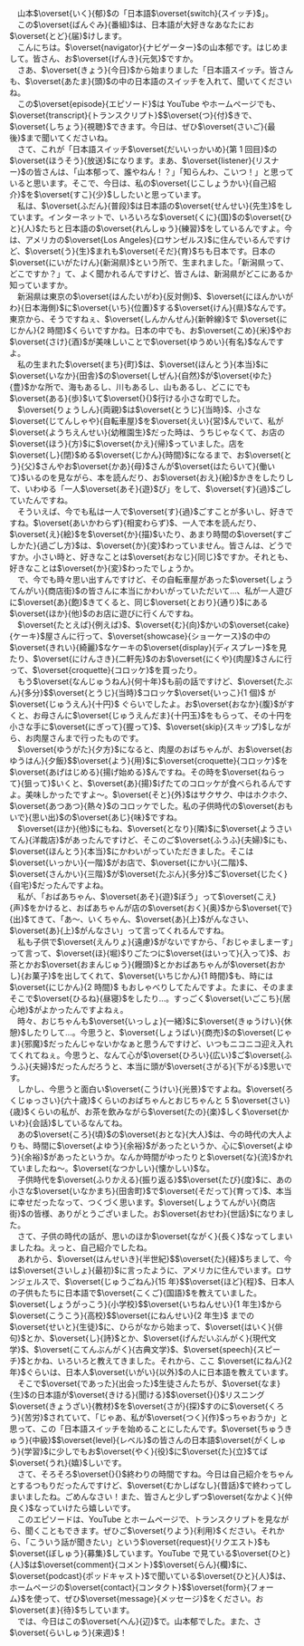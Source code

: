 &emsp;山本$\overset{いく}{郁}$の「日本語$\overset{switch}{スイッチ}$」。<br>&emsp;この$\overset{ばんぐみ}{番組}$は、日本語が大好きなあなたにお$\overset{とど}{届}$けします。<br>&emsp;こんにちは。$\overset{navigator}{ナビゲーター}$の山本郁です。はじめまして。皆さん、お$\overset{げんき}{元気}$ですか。<br>&emsp;さあ、$\overset{きょう}{今日}$から始まりました「日本語スイッチ。皆さんも、$\overset{あたま}{頭}$の中の日本語のスイッチを入れて、聞いてくださいね。<br>&emsp;この$\overset{episode}{エピソード}$は YouTube やホームページでも、$\overset{transcript}{トランスクリプト}$$\overset{つ}{付}$きで、$\overset{しちょう}{視聴}$できます。今日は、ぜひ$\overset{さいご}{最後}$まで聞いてくださいね。<br>&emsp;さて、これが「日本語スイッチ$\overset{だいいっかいめ}{第 1 回目}$の$\overset{ほうそう}{放送}$になります。まあ、$\overset{listener}{リスナー}$の皆さんは、「山本郁って、誰やねん！？」「知らんわ、こいつ！」と思っていると思います。そこで、今日は、私の$\overset{じこしょうかい}{自己紹介}$を$\overset{すこ}{少}$ししたいと思っています。<br>&emsp;私は、$\overset{ふだん}{普段}$は日本語の$\overset{せんせい}{先生}$をしています。インターネットで、いろいろな$\overset{くに}{国}$の$\overset{ひと}{人}$たちと日本語の$\overset{れんしゅう}{練習}$をしているんですよ。今は、アメリカの$\overset{Los Angeles}{ロサンゼルス}$に住んでいるんですけど、$\overset{う}{生}$まれも$\overset{そだ}{育}$ちも日本です。日本の$\overset{にいがたけん}{新潟県}$という所で、生まれました。「新潟県って、どこですか？」て、よく聞かれるんですけど、皆さんは、新潟県がどこにあるか知っていますか。<br>&emsp;新潟県は東京の$\overset{はんたいがわ}{反対側}$、$\overset{にほんかいがわ}{日本海側}$に$\overset{いち}{位置}$する$\overset{けん}{県}$なんです。東京から、そうですねぇ、$\overset{しんかんせん}{新幹線}$で $\overset{にじかん}{2 時間}$くらいですかね。日本の中でも、お$\overset{こめ}{米}$やお$\overset{さけ}{酒}$が美味しいことで$\overset{ゆうめい}{有名}$なんですよ。<br>&emsp;私の生まれた$\overset{まち}{町}$は、$\overset{ほんとう}{本当}$に$\overset{いなか}{田舎}$の$\overset{しぜん}{自然}$が$\overset{ゆた}{豊}$かな所で、海もあるし、川もあるし、山もあるし、どこにでも$\overset{ある}{歩}$いて$\overset{}{}$行ける小さな町でした。<br>&emsp;$\overset{りょうしん}{両親}$は$\overset{とうじ}{当時}$、小さな$\overset{じてんしゃや}{自転車屋}$を$\overset{えい}{営}$んでいて、私が$\overset{ようちえんせい}{幼稚園生}$だった時は、うちじゃなくて、お店の$\overset{ほう}{方}$に$\overset{かえ}{帰}$っていました。店を$\overset{し}{閉}$める$\overset{じかん}{時間}$になるまで、お$\overset{とう}{父}$さんやお$\overset{かあ}{母}$さんが$\overset{はたらいて}{働いて}$いるのを見ながら、本を読んだり、お$\overset{おえ}{絵}$かきをしたりして、いわゆる「一人$\overset{あそ}{遊}$び」をして、$\overset{す}{過}$ごしていたんですね。<br>&emsp;そういえば、今でも私は一人で$\overset{す}{過}$ごすことが多いし、好きですね。$\overset{あいかわらず}{相変わらず}$、一人で本を読んだり、$\overset{え}{絵}$を$\overset{か}{描}$いたり、あまり時間の$\overset{すごしかた}{過ごし方}$は、$\overset{か}{変}$わっていません。皆さんは、どうですか。小さい時と、好きなことは$\overset{おなじ}{同じ}$ですか。それとも、好きなことは$\overset{か}{変}$わったでしょうか。<br>&emsp;で、今でも時々思い出すんですけど、その自転車屋があった$\overset{しょうてんがい}{商店街}$の皆さんに本当にかわいがっていただいて…、私が一人遊びに$\overset{あ}{飽}$きてくると、同じ$\overset{とおり}{通り}$にある$\overset{ほか}{他}$のお店に遊びに行くんですね。<br>&emsp;$\overset{たとえば}{例えば}$、$\overset{む}{向}$かいの$\overset{cake}{ケーキ}$屋さんに行って、$\overset{showcase}{ショーケース}$の中の$\overset{きれい}{綺麗}$なケーキの$\overset{display}{ディスプレー}$を見たり、$\overset{にけんさき}{二軒先}$のお$\overset{にくや}{肉屋}$さんに行って、$\overset{croquette}{コロッケ}$を買ったり。<br>&emsp;もう$\overset{なんじゅうねん}{何十年}$も前の話ですけど、$\overset{たぶん}{多分}$$\overset{とうじ}{当時}$コロッケ$\overset{いっこ}{1 個}$ が$\overset{じゅうえん}{十円}$ ぐらいでしたよ。お$\overset{おなか}{腹}$がすくと、お母さんに$\overset{じゅうえんだま}{十円玉}$をもらって、その十円を小さな手に$\overset{にぎって}{握って}$、$\overset{skip}{スキップ}$しながら、お肉屋さんまで行ったものです。<br>&emsp;$\overset{ゆうがた}{夕方}$になると、肉屋のおばちゃんが、お$\overset{おゆうはん}{夕飯}$$\overset{よう}{用}$に$\overset{croquette}{コロッケ}$を$\overset{あげはじめる}{揚げ始める}$んですね。その時を$\overset{ねらって}{狙って}$いくと、$\overset{あ}{揚}$げたてのコロッケが食べられるんですよ。美味しかったですよ～。$\overset{そと}{外}$はサクサク、中はホクホク、$\overset{あつあつ}{熱々}$のコロッケでした。私の子供時代の$\overset{おもいで}{思い出}$の$\overset{あじ}{味}$ですね。<br>&emsp;$\overset{ほか}{他}$にもね、$\overset{となり}{隣}$に$\overset{ようさいてん}{洋裁店}$があったんですけど、そこのご$\overset{ふうふ}{夫婦}$にも、$\overset{ほんとう}{本当}$にかわいがっていただきました。そこは$\overset{いっかい}{一階}$がお店で、$\overset{にかい}{二階}$、$\overset{さんかい}{三階}$が$\overset{たぶん}{多分}$ご$\overset{じたく}{自宅}$だったんですよね。<br>&emsp;私が、「おばあちゃん、$\overset{あそ}{遊}$ぼう」って$\overset{こえ}{声}$をかけると、おばあちゃんが店の$\overset{おく}{奥}$から$\overset{で}{出}$てきて、「あ～、いくちゃん、$\overset{あ}{上}$がんなさい、$\overset{あ}{上}$がんなさい」って言ってくれるんですね。<br>&emsp;私も子供で$\overset{えんりょ}{遠慮}$がないですから、「おじゃましまーす」って言って、$\overset{ほ}{堀}$りごたつに$\overset{はいって}{入って}$、お茶とかお$\overset{おまんじゅう}{饅頭}$とかおばあちゃんが$\overset{おかし}{お菓子}$を出してくれて、$\overset{いちじかん}{1 時間}$も、時には$\overset{にじかん}{2 時間}$ もおしゃべりしてたんですよ。たまに、そのままそこで$\overset{ひるね}{昼寝}$をしたり…。すっごく$\overset{いごこち}{居心地}$がよかったんですよねぇ。<br>&emsp;時々、おじちゃんも$\overset{いっしょ}{一緒}$に$\overset{きゅうけい}{休憩}$したりして…。今思うと、$\overset{しょうばい}{商売}$の$\overset{じゃま}{邪魔}$だったんじゃないかなぁと思うんですけど、いつもニコニコ迎え入れてくれてねぇ。今思うと、なんて心が$\overset{ひろい}{広い}$ご$\overset{ふうふ}{夫婦}$だったんだろうと、本当に頭が$\overset{さがる}{下がる}$思いです。<br>&emsp;しかし、今思うと面白い$\overset{こうけい}{光景}$ですよね。$\overset{ろくじゅっさい}{六十歳}$くらいのおばちゃんとおじちゃんと 5 $\overset{さい}{歳}$くらいの私が、お茶を飲みながら$\overset{たの}{楽}$しく$\overset{かいわ}{会話}$しているなんてね。<br>&emsp;あの$\overset{ころ}{頃}$の$\overset{おとな}{大人}$は、今の時代の大人よりも、時間に$\overset{よゆう}{余裕}$があったというか、心に$\overset{よゆう}{余裕}$があったというか。なんか時間がゆったりと$\overset{な}{流}$かれていましたね～。$\overset{なつかしい}{懐かしい}$な。<br>&emsp;子供時代を$\overset{ふりかえる}{振り返る}$$\overset{たび}{度}$に、あの小さな$\overset{いなかまち}{田舎町}$で$\overset{そだって}{育って}$、本当に幸せだったなって、つくづく思います。$\overset{しょうてんがい}{商店街}$の皆様、ありがとうございました。お$\overset{おせわ}{世話}$になりました。<br>&emsp;さて、子供の時代の話が、思いのほか$\overset{ながく}{長く}$なってしまいましたね。えっと、自己紹介でしたね。<br>&emsp;あれから、$\overset{はんせいき}{半世紀}$$\overset{た}{経}$ちまして、今は$\overset{さいしょ}{最初}$に言ったように、アメリカに住んでいます。ロサンジェルスで、$\overset{じゅうごねん}{15 年}$$\overset{ほど}{程}$、日本人の子供もたちに日本語で$\overset{こくご}{国語}$を教えていました。$\overset{しょうがっこう}{小学校}$$\overset{いちねんせい}{1 年生}$から$\overset{こうこう}{高校}$$\overset{にねんせい}{2 年生}$ までの$\overset{せいと}{生徒}$に、ひらがなから始まって、$\overset{はいく}{俳句}$とか、$\overset{し}{詩}$とか、$\overset{げんだいぶんがく}{現代文学}$、$\overset{こてんぶんがく}{古典文学}$、$\overset{speech}{スピーチ}$とかね、いろいろと教えてきました。それから、ここ $\overset{にねん}{2 年}$ぐらいは、日本人$\overset{いがい}{以外}$の人に日本語を教えています。<br>&emsp;そこで$\overset{であった}{出会った}$生徒さんたちが、$\overset{なま}{生}$の日本語が$\overset{きける}{聞ける}$$\overset{}{}$リスニング$\overset{きょうざい}{教材}$を$\overset{さが}{探}$すのに$\overset{くろう}{苦労}$されていて、「じゃあ、私が$\overset{つく}{作}$っちゃおうか」と思って、この「日本語スイッチを始めることにしたんです。$\overset{ちゅうきゅう}{中級}$$\overset{level}{レベル}$の皆さんの日本語$\overset{がくしゅう}{学習}$に少しでもお$\overset{やく}{役}$に$\overset{た}{立}$てば$\overset{うれ}{嬉}$しいです。<br>&emsp;さて、そろそろ$\overset{}{}$終わりの時間ですね。今日は自己紹介をちゃんとするつもりだったんですけど、$\overset{むかしばなし}{昔話}$で終わってしまいましたね。ごめんなさい！また、皆さんと少しずつ$\overset{なかよく}{仲良く}$なっていけたら嬉しいです。<br>&emsp;このエピソードは、YouTube とホームページで、トランスクリプトを見ながら、聞くこともできます。ぜひご$\overset{りよう}{利用}$ください。それから、「こういう話が聞きたい」という$\overset{request}{リクエスト}$も$\overset{ぼしゅう}{募集}$しています。YouTube で見ている$\overset{ひと}{人}$は$\overset{comment}{コメント}$$\overset{らん}{欄}$に、$\overset{podcast}{ポッドキャスト}$で聞いている$\overset{ひと}{人}$は、ホームページの$\overset{contact}{コンタクト}$$\overset{form}{フォーム}$を使って、ぜひ$\overset{message}{メッセージ}$をください。お$\overset{ま}{待}$ちしています。<br>&emsp;では、今日はこの$\overset{へん}{辺}$で。山本郁でした。また、さ$\overset{らいしゅう}{来週}$！
